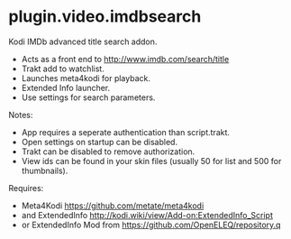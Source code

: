 # plugin.video.imdbsearch
Kodi IMDb advanced title search addon.
* Acts as a front end to http://www.imdb.com/search/title
* Trakt add to watchlist.
* Launches meta4kodi for playback.
* Extended Info launcher.
* Use settings for search parameters.

Notes:
* App requires a seperate authentication than script.trakt.
* Open settings on startup can be disabled.
* Trakt can be disabled to remove authorization.
* View ids can be found in your skin files (usually 50 for list and 500 for thumbnails).

Requires:
* Meta4Kodi https://github.com/metate/meta4kodi
* and ExtendedInfo http://kodi.wiki/view/Add-on:ExtendedInfo_Script
* or ExtendedInfo Mod from https://github.com/OpenELEQ/repository.q
